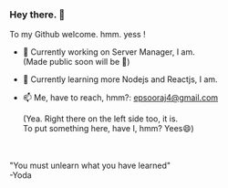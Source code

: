 ### Hey there. 👋

To my Github welcome. hmm. yess !

- 🔭 Currently working on Server Manager, I am. <br /> (Made public soon will be :metal:)
- 🌱 Currently learning more Nodejs and Reactjs, I am.
- 📫 Me, have to reach, hmm?: [epsooraj4@gmail.com](mailto:epsooraj4@gmail.com)

     (Yea. Right there on the left side too, it is.<br />To put something here, have I, hmm?  Yees😄)

<br />
<br />
"You must unlearn what you have learned" <br />
-Yoda
<!--
**epsooraj/epsooraj** is a ✨ _special_ ✨ repository because its `README.md` (this file) appears on your GitHub profile.

To my page welcome.  Yes, hmmm.

- 🔭 Currently working on python, I am.
- 🌱 I’m currently learning ...
- 👯 I’m looking to collaborate on ...
- 🤔 I’m looking for help with ...
- 💬 Ask me about ...
- 📫 How to reach me: ...
- 😄 Pronouns: ...
- ⚡ Fun fact: ...
-->
 
